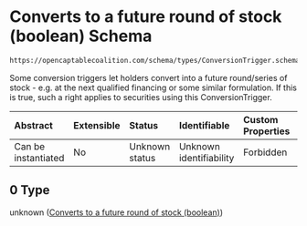 # Converts to a future round of stock (boolean) Schema

```txt
https://opencaptablecoalition.com/schema/types/ConversionTrigger.schema.json#/oneOf/0
```

Some conversion triggers let holders convert into a future round/series of stock - e.g. at the next qualified financing or some similar formulation. If this is true, such a right applies to securities using this ConversionTrigger.

| Abstract            | Extensible | Status         | Identifiable            | Custom Properties | Additional Properties | Access Restrictions | Defined In                                                                                                |
| :------------------ | :--------- | :------------- | :---------------------- | :---------------- | :-------------------- | :------------------ | :-------------------------------------------------------------------------------------------------------- |
| Can be instantiated | No         | Unknown status | Unknown identifiability | Forbidden         | Allowed               | none                | [ConversionTrigger.schema.json*](../../schema/types/ConversionTrigger.schema.json "open original schema") |

## 0 Type

unknown ([Converts to a future round of stock (boolean)](conversiontrigger-oneof-converts-to-a-future-round-of-stock-boolean.md))
